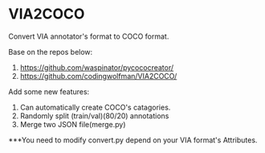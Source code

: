 # VIA2COCO
Convert VIA annotator's format to COCO format.

Base on the repos below:
1. https://github.com/waspinator/pycococreator/
2. https://github.com/codingwolfman/VIA2COCO/

Add some new features:
1. Can automatically create COCO's catagories.
2. Randomly split (train/val)(80/20) annotations
3. Merge two JSON file(merge.py)

***You need to modify convert.py depend on your VIA format's Attributes.
